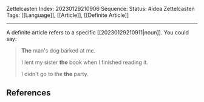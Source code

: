 Zettelcasten Index: 20230129210906
Sequence:
Status: #idea
Zettelcasten Tags: [[Language]], [[Article]], [[Definite Article]]

---

A definite article refers to a specific [[20230129210911|noun]]. You could say:

>**The** man's dog barked at me.
>
>I lent my sister **the** book when I finished reading it.
>
>I didn't go to the **the** party.

## References